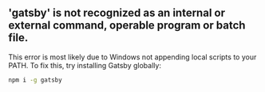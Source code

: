 ## 'gatsby' is not recognized as an internal or external command, operable program or batch file.

This error is most likely due to Windows not appending local scripts to your PATH. To fix this, try installing Gatsby globally:

```sh
npm i -g gatsby
```
